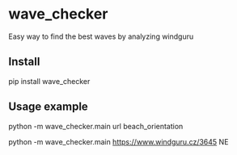 # wave_checker
Easy way to find the best waves by analyzing windguru

## Install

pip install wave_checker

## Usage example

python -m wave_checker.main url beach_orientation

python -m wave_checker.main https://www.windguru.cz/3645 NE

